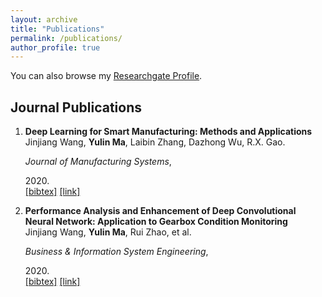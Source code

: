 ```yaml
---
layout: archive
title: "Publications"
permalink: /publications/
author_profile: true
---
```


You can also browse my [Researchgate Profile](https://www.researchgate.net/profile/Yulin_Ma5).


<style>
.biblist { }

/* The item */
.biblist li { }

/* You can define custom styles for plstyle field here. */


/*************************************
   The box that contain BibTeX code
 *************************************/
div.noshow { display: none; }
div.bibtex {
  margin-right: 0%;
  margin-top: 1.2em;
  margin-bottom: 1.3em;
  border: 1px solid silver;
  padding: 0.3em 0.5em;
  background: #eeeeee;
}
div.bibtex pre { font-size: 75%; overflow: auto;  width: 100%; }
</style>

<script>
function toggleBibtex(articleid) {
  var bib = document.getElementById('bib_'+articleid);
  if (bib) {
    if(bib.className.indexOf('bibtex') != -1) {
    bib.className.indexOf('noshow') == -1?bib.className = 'bibtex noshow':bib.className = 'bibtex';
    }
  } else {
    return;
  }
}
</script>



## Journal Publications
<ol class="biblist">

<!-- Item: li2020adaptive -->
<li ><p>
<b>Deep Learning for Smart Manufacturing: Methods and Applications</b><br>
Jinjiang Wang, <b>Yulin Ma</b>, Laibin Zhang, Dazhong Wu, R.X. Gao.<br>

<i>Journal of Manufacturing Systems</i>,

2020.<br>
<a href="javascript:toggleBibtex('li2020adaptive')" class="textlink">[bibtex]</a>
<a href="https://www.sciencedirect.com/science/article/abs/pii/S0278612518300037" target="_blank">[link]</a>

</p>

<div id="bib_li2020adaptive" class="bibtex noshow">
<pre>
@article{li2020adaptive,
  title={ADeep Learning for Smart Manufacturing: Methods and Applications},
  author={Wang, jinjiang and Ma, Yulin and Zhang, Laibin and Wu, Dazhong and Robert X., Gao},
  journal={Journal of Manufacturing Systems},
  year={2018},
  publisher={Springer}
}
</pre></div>
</li>



<!-- Item: wu2020fault -->
<li ><p>
<b>Performance Analysis and Enhancement of Deep Convolutional Neural Network: Application to Gearbox Condition Monitoring</b><br>
Jinjiang Wang, <b>Yulin Ma</b>, Rui Zhao, et al.<br>

<i>Business & Information System Engineering</i>,

2020.<br>
<a href="javascript:toggleBibtex('wu2020fault')" class="textlink">[bibtex]</a>
<a href="https://ieeexplore.ieee.org/document/9016153" class="textlink" target="_blank">[link]</a>

</p>

<div id="bib_wu2020fault" class="bibtex noshow">
<pre>
@article{wu2020fault,
  title={Performance Analysis and Enhancement of Deep Convolutional Neural Network: Application to Gearbox Condition Monitoring},
  author={wang, Jinjiang and Ma, Yulin and Zhao, Rui and Huang, Zuguang and Xue, Ruijuan},
  journal={Business & Information System Engineering},
  year={2019},
  publisher={Elsvier}
}
</pre></div>
</li>

</ol>
